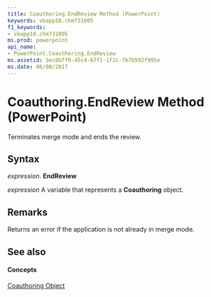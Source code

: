 ```yaml
---
title: Coauthoring.EndReview Method (PowerPoint)
keywords: vbapp10.chm731005
f1_keywords:
- vbapp10.chm731005
ms.prod: powerpoint
api_name:
- PowerPoint.Coauthoring.EndReview
ms.assetid: 5ec8bff9-45c4-67f1-1f2c-fb7b592f995e
ms.date: 06/08/2017
---
```



# Coauthoring.EndReview Method (PowerPoint)

Terminates merge mode and ends the review.


## Syntax

 _expression_. **EndReview**

 _expression_ A variable that represents a **Coauthoring** object.


## Remarks

Returns an error if the application is not already in merge mode.


## See also


#### Concepts


[Coauthoring Object](PowerPoint.Coauthoring.md)

